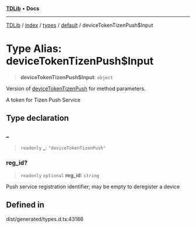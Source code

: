 [**TDLib**](../../../../../../README.md) • **Docs**

***

[TDLib](../../../../../../modules.md) / [index](../../../../../README.md) / [types](../../../README.md) / [default](../README.md) / deviceTokenTizenPush$Input

# Type Alias: deviceTokenTizenPush$Input

> **deviceTokenTizenPush$Input**: `object`

Version of [deviceTokenTizenPush](deviceTokenTizenPush.md) for method parameters.

A token for Tizen Push Service

## Type declaration

### \_

> `readonly` **\_**: `"deviceTokenTizenPush"`

### reg\_id?

> `readonly` `optional` **reg\_id**: `string`

Push service registration identifier; may be empty to deregister a device

## Defined in

dist/generated/types.d.ts:43186
